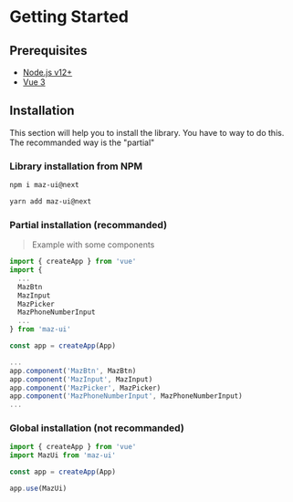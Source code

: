 # Getting Started

## Prerequisites

- [Node.js v12+](https://nodejs.org/)
- [Vue 3](https://v3.vuejs.org/)

## Installation

This section will help you to install the library. You have to way to do this. The recommanded way is the "partial"

### Library installation from NPM

<CodeGroup>
  <CodeGroupItem title="NPM" active>

```bash
npm i maz-ui@next
```
  </CodeGroupItem>
  <CodeGroupItem title="YARN">

```bash
yarn add maz-ui@next
```
  </CodeGroupItem>

</CodeGroup>

### Partial installation (recommanded)

> Example with some components

```typescript
import { createApp } from 'vue'
import {
  ...
  MazBtn
  MazInput
  MazPicker
  MazPhoneNumberInput
  ...
} from 'maz-ui'

const app = createApp(App)

...
app.component('MazBtn', MazBtn)
app.component('MazInput', MazInput)
app.component('MazPicker', MazPicker)
app.component('MazPhoneNumberInput', MazPhoneNumberInput)
...
```

### Global installation (not recommanded)

```typescript
import { createApp } from 'vue'
import MazUi from 'maz-ui'

const app = createApp(App)

app.use(MazUi)
```
